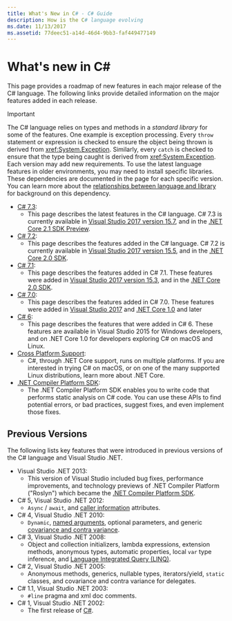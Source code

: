 ```yaml
---
title: What's New in C# - C# Guide
description: How is the C# language evolving
ms.date: 11/13/2017
ms.assetid: 77deec51-a14d-46d4-9bb3-faf449477149
---
```


# What's new in C# #

This page provides a roadmap of new features in each major release of
the C# language. The following links provide detailed information on the
major features added in each release.

> [!IMPORTANT]
> The C# language relies on types and methods in a *standard library* for some of the features. One example is exception processing. Every `throw` statement or expression is checked to ensure the object being thrown is derived from <xref:System.Exception>. Similarly, every `catch` is checked to ensure that the type being caught is derived from <xref:System.Exception>. Each version may add new requirements. To use the latest language features in older environments, you may need to install specific libraries. These dependencies are documented in the page for each specific version. You can learn more about the [relationships between language and library](relationships-between-language-and-library.md) for background on this dependency.

* [C# 7.3](csharp-7-3.md):
  - This page describes the latest features in the C# language. C# 7.3 is currently available in [Visual Studio 2017 version 15.7](https://www.visualstudio.com/vs/whatsnew/), and in the [.NET Core 2.1 SDK Preview](../../core/whats-new/index.md).
* [C# 7.2](csharp-7-2.md):
  - This page describes the features added in the C# language. C# 7.2 is currently available in [Visual Studio 2017 version 15.5](https://www.visualstudio.com/vs/whatsnew/), and in the [.NET Core 2.0 SDK](../../core/whats-new/index.md).
* [C# 7.1](csharp-7-1.md):
  - This page describes the features added in C# 7.1. These features were added in [Visual Studio 2017 version 15.3](https://www.visualstudio.com/vs/whatsnew/), and in the [.NET Core 2.0 SDK](../../core/whats-new/index.md).
* [C# 7.0](csharp-7.md):
  - This page describes the features added in C# 7.0. These features were added in [Visual Studio 2017](https://www.visualstudio.com/vs/whatsnew/) and [.NET Core 1.0](../../core/whats-new/index.md) and later
* [C# 6](csharp-6.md):
  - This page describes the features that were added in C# 6. These features are available in Visual Studio 2015 for Windows developers, and on .NET Core 1.0 for developers exploring C# on macOS and Linux.
* [Cross Platform Support](../../core/index.md):
  - C#, through .NET Core support, runs on multiple platforms. If you are interested in trying C# on macOS, or on one of the many supported Linux distributions, learn more about .NET Core.
* [.NET Compiler Platform SDK](../roslyn-sdk/index.md):
  - The .NET Compiler Platform SDK enables you to write code that performs static analysis on C# code. You can use these APIs to find potential errors, or bad practices, suggest fixes, and even implement those fixes.

## Previous Versions

The following lists key features that were introduced in previous versions of the C# language and Visual Studio .NET.

* Visual Studio .NET 2013:
  - This version of Visual Studio included bug fixes, performance improvements, and technology previews of .NET Compiler Platform ("Roslyn") which became the [.NET Compiler Platform SDK](../roslyn-sdk/index.md).
* C# 5, Visual Studio .NET 2012:
  - `Async` / `await`, and [caller information](../programming-guide/concepts/caller-information.md) attributes.
* C# 4, Visual Studio .NET 2010:
  - `Dynamic`, [named arguments](../programming-guide/classes-and-structs/named-and-optional-arguments.md), optional parameters, and generic [covariance and contra variance](../programming-guide/concepts/covariance-contravariance/index.md).
* C# 3, Visual Studio .NET 2008:
  - Object and collection initializers, lambda expressions, extension methods, anonymous types, automatic properties, local `var` type inference, and [Language Integrated Query (LINQ)](../programming-guide/concepts/linq/index.md).
* C# 2, Visual Studio .NET 2005:
  - Anonymous methods, generics, nullable types, iterators/yield, `static` classes, and covariance and contra variance for delegates.
* C# 1.1, Visual Studio .NET 2003:
  - `#line` pragma and xml doc comments.
* C# 1, Visual Studio .NET 2002:
  - The first release of [C#](../csharp.md).
